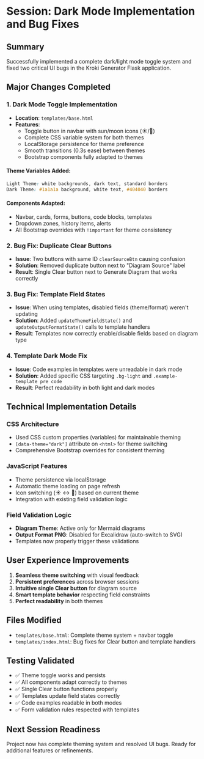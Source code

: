 # Session: Dark Mode Implementation and Bug Fixes

## Summary
Successfully implemented a complete dark/light mode toggle system and fixed two critical UI bugs in the Kroki Generator Flask application.

## Major Changes Completed

### 1. Dark Mode Toggle Implementation
- **Location**: `templates/base.html`
- **Features**:
  - Toggle button in navbar with sun/moon icons (☀️/🌙)
  - Complete CSS variable system for both themes
  - LocalStorage persistence for theme preference
  - Smooth transitions (0.3s ease) between themes
  - Bootstrap components fully adapted to themes

#### Theme Variables Added:
```css
Light Theme: white backgrounds, dark text, standard borders
Dark Theme: #1a1a1a background, white text, #404040 borders
```

#### Components Adapted:
- Navbar, cards, forms, buttons, code blocks, templates
- Dropdown zones, history items, alerts
- All Bootstrap overrides with `!important` for theme consistency

### 2. Bug Fix: Duplicate Clear Buttons
- **Issue**: Two buttons with same ID `clearSourceBtn` causing confusion
- **Solution**: Removed duplicate button next to "Diagram Source" label
- **Result**: Single Clear button next to Generate Diagram that works correctly

### 3. Bug Fix: Template Field States
- **Issue**: When using templates, disabled fields (theme/format) weren't updating
- **Solution**: Added `updateThemeFieldState()` and `updateOutputFormatState()` calls to template handlers
- **Result**: Templates now correctly enable/disable fields based on diagram type

### 4. Template Dark Mode Fix
- **Issue**: Code examples in templates were unreadable in dark mode
- **Solution**: Added specific CSS targeting `.bg-light` and `.example-template pre code`
- **Result**: Perfect readability in both light and dark modes

## Technical Implementation Details

### CSS Architecture
- Used CSS custom properties (variables) for maintainable theming
- `[data-theme="dark"]` attribute on `<html>` for theme switching
- Comprehensive Bootstrap overrides for consistent theming

### JavaScript Features
- Theme persistence via localStorage
- Automatic theme loading on page refresh
- Icon switching (☀️ ↔ 🌙) based on current theme
- Integration with existing field validation logic

### Field Validation Logic
- **Diagram Theme**: Active only for Mermaid diagrams
- **Output Format PNG**: Disabled for Excalidraw (auto-switch to SVG)
- Templates now properly trigger these validations

## User Experience Improvements
1. **Seamless theme switching** with visual feedback
2. **Persistent preferences** across browser sessions
3. **Intuitive single Clear button** for diagram source
4. **Smart template behavior** respecting field constraints
5. **Perfect readability** in both themes

## Files Modified
- `templates/base.html`: Complete theme system + navbar toggle
- `templates/index.html`: Bug fixes for Clear button and template handlers

## Testing Validated
- ✅ Theme toggle works and persists
- ✅ All components adapt correctly to themes  
- ✅ Single Clear button functions properly
- ✅ Templates update field states correctly
- ✅ Code examples readable in both modes
- ✅ Form validation rules respected with templates

## Next Session Readiness
Project now has complete theming system and resolved UI bugs. Ready for additional features or refinements.